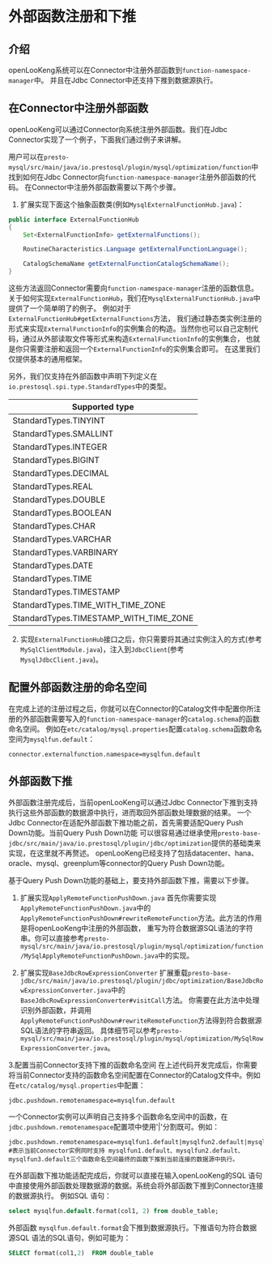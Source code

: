 # 外部函数注册和下推


## 介绍

openLooKeng系统可以在Connector中注册外部函数到`function-namespace-manager`中。 并且在Jdbc Connector中还支持下推到数据源执行。

## 在Connector中注册外部函数
openLooKeng可以通过Connector向系统注册外部函数。我们在Jdbc Connector实现了一个例子，下面我们通过例子来讲解。

用户可以在`presto-mysql/src/main/java/io.prestosql/plugin/mysql/optimization/function`中找到如何在Jdbc Connector向`function-namespace-manager`注册外部函数的代码。
在Connector中注册外部函数需要以下两个步骤。
1. 扩展实现下面这个抽象函数类(例如`MysqlExternalFunctionHub.java`)：
```JAVA
public interface ExternalFunctionHub
{
    Set<ExternalFunctionInfo> getExternalFunctions();

    RoutineCharacteristics.Language getExternalFunctionLanguage();

    CatalogSchemaName getExternalFunctionCatalogSchemaName();
}
```
这些方法返回Connector需要向`function-namespace-manager`注册的函数信息。
关于如何实现`ExternalFunctionHub`，我们在`MysqlExternalFunctionHub.java`中提供了一个简单明了的例子。
例如对于`ExternalFunctionHub#getExternalFunctions`方法，
我们通过静态类实例注册的形式来实现`ExternalFunctionInfo`的实例集合的构造。当然你也可以自己定制代码，通过从外部读取文件等形式来构造`ExternalFunctionInfo`的实例集合，
也就是你只需要注册和返回一个`ExternalFunctionInfo`的实例集合即可。
在这里我们仅提供基本的通用框架。

另外，我们仅支持在外部函数中声明下列定义在`io.prestosql.spi.type.StandardTypes`中的类型。

| Supported type                                      |
| ------------------------------------------------------------ |
|  StandardTypes.TINYINT |
|  StandardTypes.SMALLINT|
|  StandardTypes.INTEGER |
|  StandardTypes.BIGINT |
|  StandardTypes.DECIMAL |
|  StandardTypes.REAL |
|  StandardTypes.DOUBLE |
|  StandardTypes.BOOLEAN |
|  StandardTypes.CHAR |
|  StandardTypes.VARCHAR |
|  StandardTypes.VARBINARY |
|  StandardTypes.DATE |
|  StandardTypes.TIME |
|  StandardTypes.TIMESTAMP |
|  StandardTypes.TIME_WITH_TIME_ZONE |
|  StandardTypes.TIMESTAMP_WITH_TIME_ZONE |


2. 实现`ExternalFunctionHub`接口之后，你只需要将其通过实例注入的方式(参考`MySqlClientModule.java`)，注入到`JdbcClient`(参考`MysqlJdbcClient.java`)。

## 配置外部函数注册的命名空间

在完成上述的注册过程之后，你就可以在Connector的Catalog文件中配置你所注册的外部函数需要写入的`function-namespace-manager`的`catalog.schema`的函数命名空间。
例如在`etc/catalog/mysql.properties`配置`catalog.schema`函数命名空间为`mysqlfun.default`：

```Properties
connector.externalfunction.namespace=mysqlfun.default
```

## 外部函数下推

外部函数注册完成后，当前openLooKeng可以通过Jdbc Connector下推到支持执行这些外部函数的数据源中执行，进而取回外部函数处理数据的结果。
一个Jdbc Connector在适配外部函数下推功能之前，首先需要适配Query Push Down功能。当前Query Push Down功能
可以很容易通过继承使用`presto-base-jdbc/src/main/java/io.prestosql/plugin/jdbc/optimization`提供的基础类来实现，在这里就不再赘述。
openLooKeng已经支持了包括datacenter、hana、oracle、mysql、greenplum等connector的Query Push Down功能。

基于Query Push Down功能的基础上，要支持外部函数下推，需要以下步骤。
1. 扩展实现`ApplyRemoteFunctionPushDown.java`
首先你需要实现`ApplyRemoteFunctionPushDown.java`中的`ApplyRemoteFunctionPushDown#rewriteRemoteFunction`方法。此方法的作用是将openLooKeng中注册的外部函数，
重写为符合数据源SQL语法的字符串。你可以直接参考`presto-mysql/src/main/java/io.prestosql/plugin/mysql/optimization/function/MySqlApplyRemoteFunctionPushDown.java`中的实现。

2. 扩展实现`BaseJdbcRowExpressionConverter`
扩展重载`presto-base-jdbc/src/main/java/io.prestosql/plugin/jdbc/optimization/BaseJdbcRowExpressionConverter.java`中的`BaseJdbcRowExpressionConverter#visitCall`方法。
你需要在此方法中处理识别外部函数，并调用`ApplyRemoteFunctionPushDown#rewriteRemoteFunction`方法得到符合数据源SQL语法的字符串返回。
具体细节可以参考`presto-mysql/src/main/java/io.prestosql/plugin/mysql/optimization/MySqlRowExpressionConverter.java`。

3.配置当前Connector支持下推的函数命名空间
在上述代码开发完成后，你需要将当前Connector支持的函数命名空间配置在Connector的Catalog文件中。例如在`etc/catalog/mysql.properties`中配置：
```Properties
jdbc.pushdown.remotenamespace=mysqlfun.default
```
一个Connector实例可以声明自己支持多个函数命名空间中的函数，在`jdbc.pushdown.remotenamespace`配置项中使用'|'分割既可。例如：
```Properties
jdbc.pushdown.remotenamespace=mysqlfun1.default|mysqlfun2.default|mysqlfun3.default
#表示当前Connector实例同时支持 mysqlfun1.default、mysqlfun2.default、mysqlfun3.default三个函数命名空间最终的函数下推到当前连接的数据源中执行。
```

在外部函数下推功能适配完成后，你就可以直接在输入openLooKeng的SQL 语句中直接使用外部函数处理数据源的数据。系统会将外部函数下推到Connector连接的数据源执行。
例如SQL 语句：
```SQL
select mysqlfun.default.format(col1, 2) from double_table;
```
外部函数 `mysqlfun.default.format`会下推到数据源执行。下推语句为符合数据源SQL 语法的SQL语句，例如可能为：
```SQL
SELECT format(col1,2)  FROM double_table
```
